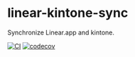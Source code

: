 # linear-kintone-sync
Synchronize Linear.app and kintone.

[![CI](https://github.com/korosuke613/linear-kintone-sync/actions/workflows/ci.yml/badge.svg)](https://github.com/korosuke613/linear-kintone-sync/actions/workflows/ci.yml) [![codecov](https://codecov.io/gh/korosuke613/linear-kintone-sync/branch/main/graph/badge.svg?token=FKTPW2L774)](https://codecov.io/gh/korosuke613/linear-kintone-sync)